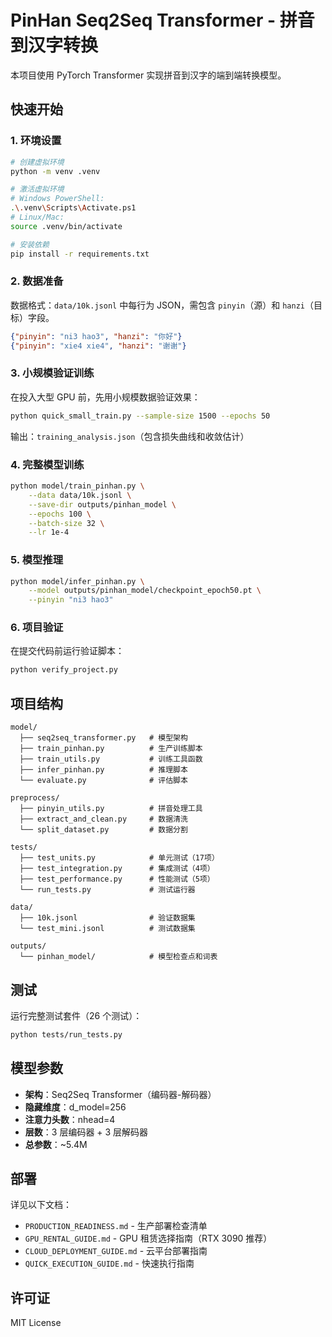 ﻿# PinHan Seq2Seq Transformer - 拼音到汉字转换

本项目使用 PyTorch Transformer 实现拼音到汉字的端到端转换模型。

## 快速开始

### 1. 环境设置

```bash
# 创建虚拟环境
python -m venv .venv

# 激活虚拟环境
# Windows PowerShell:
.\.venv\Scripts\Activate.ps1
# Linux/Mac:
source .venv/bin/activate

# 安装依赖
pip install -r requirements.txt
```

### 2. 数据准备

数据格式：`data/10k.jsonl` 中每行为 JSON，需包含 `pinyin`（源）和 `hanzi`（目标）字段。

```json
{"pinyin": "ni3 hao3", "hanzi": "你好"}
{"pinyin": "xie4 xie4", "hanzi": "谢谢"}
```

### 3. 小规模验证训练

在投入大型 GPU 前，先用小规模数据验证效果：

```bash
python quick_small_train.py --sample-size 1500 --epochs 50
```

输出：`training_analysis.json`（包含损失曲线和收敛估计）

### 4. 完整模型训练

```bash
python model/train_pinhan.py \
    --data data/10k.jsonl \
    --save-dir outputs/pinhan_model \
    --epochs 100 \
    --batch-size 32 \
    --lr 1e-4
```

### 5. 模型推理

```bash
python model/infer_pinhan.py \
    --model outputs/pinhan_model/checkpoint_epoch50.pt \
    --pinyin "ni3 hao3"
```

### 6. 项目验证

在提交代码前运行验证脚本：

```bash
python verify_project.py
```

## 项目结构

```
model/
  ├── seq2seq_transformer.py   # 模型架构
  ├── train_pinhan.py          # 生产训练脚本
  ├── train_utils.py           # 训练工具函数
  ├── infer_pinhan.py          # 推理脚本
  └── evaluate.py              # 评估脚本

preprocess/
  ├── pinyin_utils.py          # 拼音处理工具
  ├── extract_and_clean.py     # 数据清洗
  └── split_dataset.py         # 数据分割

tests/
  ├── test_units.py            # 单元测试（17项）
  ├── test_integration.py      # 集成测试（4项）
  ├── test_performance.py      # 性能测试（5项）
  └── run_tests.py             # 测试运行器

data/
  ├── 10k.jsonl                # 验证数据集
  └── test_mini.jsonl          # 测试数据集

outputs/
  └── pinhan_model/            # 模型检查点和词表
```

## 测试

运行完整测试套件（26 个测试）：

```bash
python tests/run_tests.py
```

## 模型参数

- **架构**：Seq2Seq Transformer（编码器-解码器）
- **隐藏维度**：d_model=256
- **注意力头数**：nhead=4
- **层数**：3 层编码器 + 3 层解码器
- **总参数**：~5.4M

## 部署

详见以下文档：
- `PRODUCTION_READINESS.md` - 生产部署检查清单
- `GPU_RENTAL_GUIDE.md` - GPU 租赁选择指南（RTX 3090 推荐）
- `CLOUD_DEPLOYMENT_GUIDE.md` - 云平台部署指南
- `QUICK_EXECUTION_GUIDE.md` - 快速执行指南

## 许可证

MIT License
